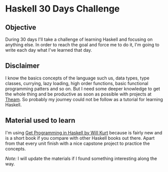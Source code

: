 # Haskell 30 Days Challenge

## Objective

During 30 days I'll take a challenge of learning Haskell and focusing on anything else. In order to reach the goal and force me to do it, I'm going to write each day what I've learned that day.

## Disclaimer

I know the basics concepts of the language such us, data types, type classes, currying, lazy loading, high order functions, basic functional programming patters and so on. But I need some deeper knowledge to get the whole thing and be productive as soon as possible with projects at [Theam](https://github.com/theam). So probably my journey could not be follow as a tutorial for learning Haskell.

## Material used to learn

I'm using [Get Programming in Haskell by Will Kurt](https://www.amazon.com/Get-Programming-Haskell-Will-Kurt) because is fairly new and is a short book if you compare with other Haskell books out there. Apart from that every unit finish with a nice capstone project to practice the concepts.

*Note:* I will update the materials if I found something interesting along the way.